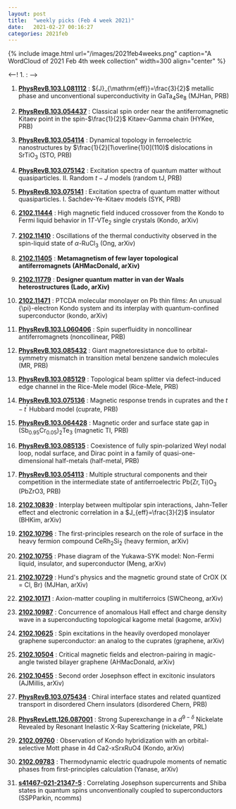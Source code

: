 ```yaml
---
layout: post
title:  "weekly picks (Feb 4 week 2021)"
date:   2021-02-27 00:16:27
categories: 2021feb
---
```


{% include image.html url="/images/2021feb4weeks.png" caption="A WordCloud of 2021 Feb 4th week collection" width=300 align="center" %}


<--! 1. **[]()** : -->


1. **[PhysRevB.103.L081112](https://link.aps.org/doi/10.1103/PhysRevB.103.L081112)** : ${J}_{\mathrm{eff}}=\frac{3}{2}$ metallic phase and unconventional superconductivity in ${\mathrm{GaTa}}_{4}{\mathrm{Se}}_{8}$ (MJHan, PRB)

1. **[PhysRevB.103.054437](https://link.aps.org/doi/10.1103/PhysRevB.103.054437)** : Classical spin order near the antiferromagnetic Kitaev point in the spin-$\frac{1}{2}$ Kitaev-Gamma chain (HYKee, PRB)

1. **[PhysRevB.103.054114](https://link.aps.org/doi/10.1103/PhysRevB.103.054114)** : Dynamical topology in ferroelectric nanostructures by $\frac{1}{2}[1\overline{1}0](110)$ dislocations in $\mathrm{Sr}\mathrm{Ti}{\mathrm{O}}_{3}$ (STO, PRB)

1. **[PhysRevB.103.075142](https://link.aps.org/doi/10.1103/PhysRevB.103.075142)** : Excitation spectra of quantum matter without quasiparticles. II. Random $t\ensuremath{-}J$ models (random tJ, PRB)

1. **[PhysRevB.103.075141](https://link.aps.org/doi/10.1103/PhysRevB.103.075141)** : Excitation spectra of quantum matter without quasiparticles. I. Sachdev-Ye-Kitaev models (SYK, PRB)

1. **[2102.11444](http://arxiv.org/abs/2102.11444)** : High magnetic field induced crossover from the Kondo to Fermi liquid behavior in 1$T$-VTe$_{2}$ single crystals (Kondo, arXiv)

1. **[2102.11410](http://arxiv.org/abs/2102.11410)** : Oscillations of the thermal conductivity observed in the spin-liquid state of $\alpha$-RuCl$_3$ (Ong, arXiv)

1. **[2102.11405](http://arxiv.org/abs/2102.11405)** : **Metamagnetism of few layer topological antiferromagnets (AHMacDonald, arXiv)**

1. **[2102.11779](http://arxiv.org/abs/2102.11779)** : **Designer quantum matter in van der Waals heterostructures (Lado, arXiv)**

1. **[2102.11471](http://arxiv.org/abs/2102.11471)** : PTCDA molecular monolayer on Pb thin films: An unusual {\pi}-electron Kondo system and its interplay with quantum-confined superconductor (kondo, arXiv)

1. **[PhysRevB.103.L060406](https://link.aps.org/doi/10.1103/PhysRevB.103.L060406)** : Spin superfluidity in noncollinear antiferromagnets (noncollinear, PRB)

1. **[PhysRevB.103.085432](https://link.aps.org/doi/10.1103/PhysRevB.103.085432)** : Giant magnetoresistance due to orbital-symmetry mismatch in transition metal benzene sandwich molecules (MR, PRB)

1. **[PhysRevB.103.085129](https://link.aps.org/doi/10.1103/PhysRevB.103.085129)** : Topological beam splitter via defect-induced edge channel in the Rice-Mele model (Rice-Mele, PRB)

1. **[PhysRevB.103.075136](https://link.aps.org/doi/10.1103/PhysRevB.103.075136)** : Magnetic response trends in cuprates and the $t\ensuremath{-}{t}^{\ensuremath{'}}$ Hubbard model (cuprate, PRB)

1. **[PhysRevB.103.064428](https://link.aps.org/doi/10.1103/PhysRevB.103.064428)** : Magnetic order and surface state gap in ${({\mathrm{Sb}}_{0.95}{\mathrm{Cr}}_{0.05})}_{2} {\mathrm{Te}}_{3}$ (magnetic TI, PRB)

1. **[PhysRevB.103.085135](https://link.aps.org/doi/10.1103/PhysRevB.103.085135)** : Coexistence of fully spin-polarized Weyl nodal loop, nodal surface, and Dirac point in a family of quasi-one-dimensional half-metals (half-metal, PRB)

1. **[PhysRevB.103.054113](https://link.aps.org/doi/10.1103/PhysRevB.103.054113)** : Multiple structural components and their competition in the intermediate state of antiferroelectric $\mathrm{Pb}(\mathrm{Zr},\mathrm{Ti}){\mathrm{O}}_{3}$ (PbZrO3, PRB)

1. **[2102.10839](http://arxiv.org/abs/2102.10839)** : Interplay between multipolar spin interactions, Jahn-Teller effect and electronic correlation in a $J_{eff}=\frac{3}{2}$ insulator (BHKim, arXiv)

1. **[2102.10796](http://arxiv.org/abs/2102.10796)** : The first-principles research on the role of surface in the heavy fermion compound CeRh$_2$Si$_2$ (heavy fermion, arXiv)

1. **[2102.10755](http://arxiv.org/abs/2102.10755)** : Phase diagram of the Yukawa-SYK model: Non-Fermi liquid, insulator, and superconductor (Meng, arXiv)

1. **[2102.10729](http://arxiv.org/abs/2102.10729)** : Hund's physics and the magnetic ground state of CrOX (X = Cl, Br) (MJHan, arXiv)

1. **[2102.10171](http://arxiv.org/abs/2102.10171)** : Axion-matter coupling in multiferroics (SWCheong, arXiv)

1. **[2102.10987](http://arxiv.org/abs/2102.10987)** : Concurrence of anomalous Hall effect and charge density wave in a superconducting topological kagome metal (kagome, arXiv)

1. **[2102.10625](http://arxiv.org/abs/2102.10625)** : Spin excitations in the heavily overdoped monolayer graphene superconductor: an analog to the cuprates (graphene, arXiv)

1. **[2102.10504](http://arxiv.org/abs/2102.10504)** : Critical magnetic fields and electron-pairing in magic-angle twisted bilayer graphene (AHMacDonald, arXiv)

1. **[2102.10455](http://arxiv.org/abs/2102.10455)** : Second order Josephson effect in excitonic insulators (AJMillis, arXiv)

1. **[PhysRevB.103.075434](https://link.aps.org/doi/10.1103/PhysRevB.103.075434)** : Chiral interface states and related quantized transport in disordered Chern insulators (disordered Chern, PRB)

1. **[PhysRevLett.126.087001](https://link.aps.org/doi/10.1103/PhysRevLett.126.087001)** : Strong Superexchange in a ${d}^{9\ensuremath{-}\ensuremath{\delta}}$ Nickelate Revealed by Resonant Inelastic X-Ray Scattering (nickelate, PRL)



1. **[2102.09760](http://arxiv.org/abs/2102.09760)** : Observation of Kondo hybridization with an orbital-selective Mott phase in 4d Ca2-xSrxRuO4 (Kondo, arXiv)

1. **[2102.09783](http://arxiv.org/abs/2102.09783)** : Thermodynamic electric quadrupole moments of nematic phases from first-principles calculation (Yanase, arXiv)

1. **[s41467-021-21347-5](https://www.nature.com/articles/s41467-021-21347-5)** : Correlating Josephson supercurrents and Shiba states in quantum spins unconventionally coupled to superconductors (SSPParkin, ncomms)
